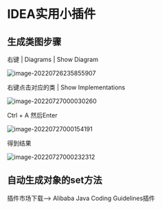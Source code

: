 # IDEA实用小插件

## 生成类图步骤

右键 | Diagrams | Show Diagram

![image-20220726235855907](../../md-photo/image-20220726235855907.png)



右键点击对应的类 | Show Implementations

![image-20220727000030260](../../md-photo/image-20220727000030260.png)



Ctrl + A 然后Enter

![image-20220727000154191](../../md-photo/image-20220727000154191.png)



得到结果

![image-20220727000232312](../../md-photo/image-20220727000232312.png)



## 自动生成对象的set方法

插件市场下载--> Alibaba Java Coding Guidelines插件

